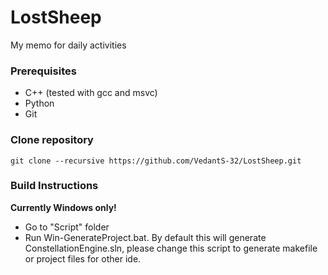 # LostSheep
My memo for daily activities

### Prerequisites
- C++ (tested with gcc and msvc)
- Python
- Git

### Clone repository
```shell
git clone --recursive https://github.com/VedantS-32/LostSheep.git
```

### Build Instructions
**Currently Windows only!**
- Go to "Script" folder
- Run Win-GenerateProject.bat. By default this will generate ConstellationEngine.sln, please change this script to generate makefile or project files for other ide.